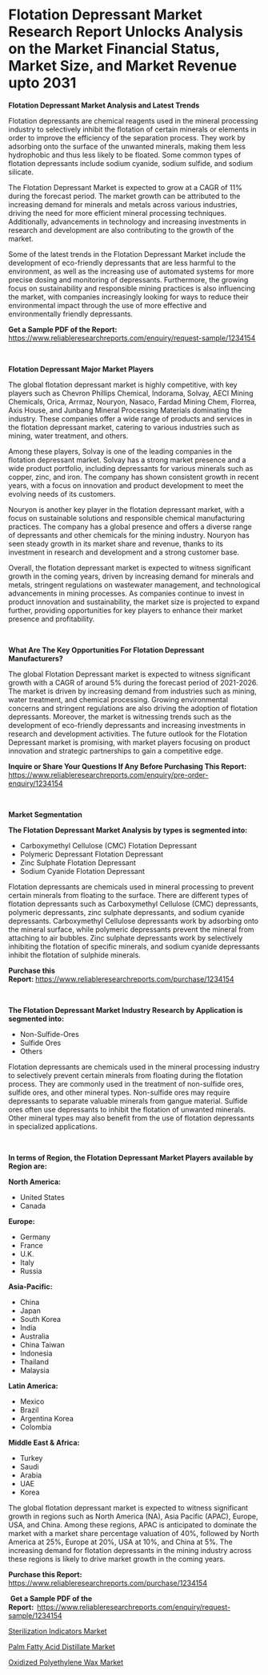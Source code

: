 <p><h1>Flotation Depressant Market Research Report Unlocks Analysis on the Market Financial Status, Market Size, and Market Revenue upto 2031</h1></p><p><strong>Flotation Depressant Market Analysis and Latest Trends</strong></p>
<p><p>Flotation depressants are chemical reagents used in the mineral processing industry to selectively inhibit the flotation of certain minerals or elements in order to improve the efficiency of the separation process. They work by adsorbing onto the surface of the unwanted minerals, making them less hydrophobic and thus less likely to be floated. Some common types of flotation depressants include sodium cyanide, sodium sulfide, and sodium silicate.</p><p>The Flotation Depressant Market is expected to grow at a CAGR of 11% during the forecast period. The market growth can be attributed to the increasing demand for minerals and metals across various industries, driving the need for more efficient mineral processing techniques. Additionally, advancements in technology and increasing investments in research and development are also contributing to the growth of the market.</p><p>Some of the latest trends in the Flotation Depressant Market include the development of eco-friendly depressants that are less harmful to the environment, as well as the increasing use of automated systems for more precise dosing and monitoring of depressants. Furthermore, the growing focus on sustainability and responsible mining practices is also influencing the market, with companies increasingly looking for ways to reduce their environmental impact through the use of more effective and environmentally friendly depressants.</p></p>
<p><strong>Get a Sample PDF of the Report:&nbsp;</strong> <a href="https://www.reliableresearchreports.com/enquiry/request-sample/1234154">https://www.reliableresearchreports.com/enquiry/request-sample/1234154</a></p>
<p>&nbsp;</p>
<p><strong>Flotation Depressant Major Market Players</strong></p>
<p><p>The global flotation depressant market is highly competitive, with key players such as Chevron Phillips Chemical, Indorama, Solvay, AECI Mining Chemicals, Orica, Arrmaz, Nouryon, Nasaco, Fardad Mining Chem, Florrea, Axis House, and Junbang Mineral Processing Materials dominating the industry. These companies offer a wide range of products and services in the flotation depressant market, catering to various industries such as mining, water treatment, and others.</p><p>Among these players, Solvay is one of the leading companies in the flotation depressant market. Solvay has a strong market presence and a wide product portfolio, including depressants for various minerals such as copper, zinc, and iron. The company has shown consistent growth in recent years, with a focus on innovation and product development to meet the evolving needs of its customers.</p><p>Nouryon is another key player in the flotation depressant market, with a focus on sustainable solutions and responsible chemical manufacturing practices. The company has a global presence and offers a diverse range of depressants and other chemicals for the mining industry. Nouryon has seen steady growth in its market share and revenue, thanks to its investment in research and development and a strong customer base.</p><p>Overall, the flotation depressant market is expected to witness significant growth in the coming years, driven by increasing demand for minerals and metals, stringent regulations on wastewater management, and technological advancements in mining processes. As companies continue to invest in product innovation and sustainability, the market size is projected to expand further, providing opportunities for key players to enhance their market presence and profitability.</p></p>
<p>&nbsp;</p>
<p><strong>What Are The Key Opportunities For Flotation Depressant Manufacturers?</strong></p>
<p><p>The global Flotation Depressant market is expected to witness significant growth with a CAGR of around 5% during the forecast period of 2021-2026. The market is driven by increasing demand from industries such as mining, water treatment, and chemical processing. Growing environmental concerns and stringent regulations are also driving the adoption of flotation depressants. Moreover, the market is witnessing trends such as the development of eco-friendly depressants and increasing investments in research and development activities. The future outlook for the Flotation Depressant market is promising, with market players focusing on product innovation and strategic partnerships to gain a competitive edge.</p></p>
<p><strong>Inquire or Share Your Questions If Any Before Purchasing This Report:</strong> <a href="https://www.reliableresearchreports.com/enquiry/pre-order-enquiry/1234154">https://www.reliableresearchreports.com/enquiry/pre-order-enquiry/1234154</a></p>
<p>&nbsp;</p>
<p><strong>Market Segmentation</strong></p>
<p><strong>The Flotation Depressant Market Analysis by types is segmented into:</strong></p>
<p><ul><li>Carboxymethyl Cellulose (CMC) Flotation Depressant</li><li>Polymeric Depressant Flotation Depressant</li><li>Zinc Sulphate Flotation Depressant</li><li>Sodium Cyanide Flotation Depressant</li></ul></p>
<p><p>Flotation depressants are chemicals used in mineral processing to prevent certain minerals from floating to the surface. There are different types of flotation depressants such as Carboxymethyl Cellulose (CMC) depressants, polymeric depressants, zinc sulphate depressants, and sodium cyanide depressants. Carboxymethyl Cellulose depressants work by adsorbing onto the mineral surface, while polymeric depressants prevent the mineral from attaching to air bubbles. Zinc sulphate depressants work by selectively inhibiting the flotation of specific minerals, and sodium cyanide depressants inhibit the flotation of sulphide minerals.</p></p>
<p><strong>Purchase this Report:&nbsp;</strong><a href="https://www.reliableresearchreports.com/purchase/1234154">https://www.reliableresearchreports.com/purchase/1234154</a></p>
<p>&nbsp;</p>
<p><strong>The Flotation Depressant Market Industry Research by Application is segmented into:</strong></p>
<p><ul><li>Non-Sulfide-Ores</li><li>Sulfide Ores</li><li>Others</li></ul></p>
<p><p>Flotation depressants are chemicals used in the mineral processing industry to selectively prevent certain minerals from floating during the flotation process. They are commonly used in the treatment of non-sulfide ores, sulfide ores, and other mineral types. Non-sulfide ores may require depressants to separate valuable minerals from gangue material. Sulfide ores often use depressants to inhibit the flotation of unwanted minerals. Other mineral types may also benefit from the use of flotation depressants in specialized applications.</p></p>
<p>&nbsp;</p>
<p><strong>In terms of Region, the Flotation Depressant Market Players available by Region are:</strong></p>
<p>
    <p> <strong> North America: </strong>
        <ul>
            <li>United States</li>
            <li>Canada</li>
        </ul>
        </p> 
    <p> <strong> Europe: </strong>
        <ul>
            <li>Germany</li>
            <li>France</li>
            <li>U.K.</li>
            <li>Italy</li>
            <li>Russia</li>
        </ul>
        </p> 
    <p> <strong> Asia-Pacific: </strong>
        <ul>
            <li>China</li>
            <li>Japan</li>
            <li>South Korea</li>
            <li>India</li>
            <li>Australia</li>
            <li>China Taiwan</li>
            <li>Indonesia</li>
            <li>Thailand</li>
            <li>Malaysia</li>
        </ul>
        </p> 
    <p> <strong> Latin America: </strong>
        <ul>
            <li>Mexico</li>
            <li>Brazil</li>
            <li>Argentina Korea</li>
            <li>Colombia</li>
        </ul>
        </p> 
    <p> <strong> Middle East & Africa: </strong>
        <ul>
            <li>Turkey</li>
            <li>Saudi</li>
            <li>Arabia</li>
            <li>UAE</li>
            <li>Korea</li>
        </ul>
    </p>
    </p>
<p><p>The global flotation depressant market is expected to witness significant growth in regions such as North America (NA), Asia Pacific (APAC), Europe, USA, and China. Among these regions, APAC is anticipated to dominate the market with a market share percentage valuation of 40%, followed by North America at 25%, Europe at 20%, USA at 10%, and China at 5%. The increasing demand for flotation depressants in the mining industry across these regions is likely to drive market growth in the coming years.</p></p>
<p><strong>Purchase this Report: </strong><a href="https://www.reliableresearchreports.com/purchase/1234154">https://www.reliableresearchreports.com/purchase/1234154</a></p>
<p>&nbsp;<strong>Get a Sample PDF of the Report:&nbsp;&nbsp;</strong><a href="https://www.reliableresearchreports.com/enquiry/request-sample/1234154">https://www.reliableresearchreports.com/enquiry/request-sample/1234154</a></p>
<p><strong></strong></p>
<p><p><a href="https://github.com/jsmusil/Market-Research-Report-List-2/blob/main/sterilization-indicators-market.md">Sterilization Indicators Market</a></p><p><a href="https://github.com/yemakinde/Market-Research-Report-List-1/blob/main/palm-fatty-acid-distillate-market.md">Palm Fatty Acid Distillate Market</a></p><p><a href="https://github.com/bmorecock/Market-Research-Report-List-2/blob/main/oxidized-polyethylene-wax-market.md">Oxidized Polyethylene Wax Market</a></p></p>